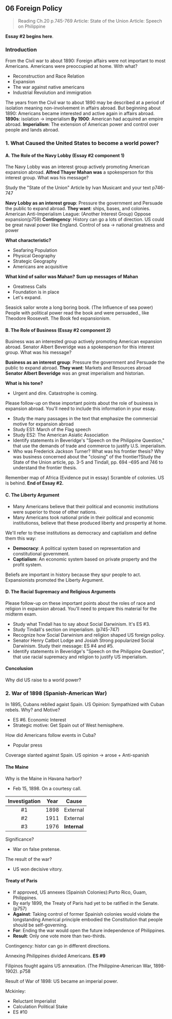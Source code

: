 ## 06 Foreign Policy

>Reading
Ch.20 p.745-769
Article: State of the Union
Article: Speech on Philippine

**Essay #2 begins here**.
### Introduction
From the Civil war to about 1890: Foreign affairs were not important to most Americans. Americans were preoccupied at home. With what?
+ Reconstruction and Race Relation
+ Expansion
+ The war against native americans
+ Industrial Revolution and immigration

The years from the Civil war to about 1890 may be described at a period of isolation meaning non-involvement in affairs abroad. But beginning about 1890: Americans became interested and active again in affairs abroad.
**1890s**: isolation -> imperialism
**By 1900**: American had acquired an empire abroad.
**Imperialism**: The extension of American power and control over people and lands abroad.

### 1. What Caused the United States to become a world power?

#### A. The Role of the Navy Lobby (Essay #2 component 1)
The Navy Lobby was an interest group actively promoting American expansion abroad.
**Alfred Thayer Mahan was** a spokesperson for this interest group. What was his message?

Study the "State of the Union" Article by Ivan Musicant and your text p746-747

**Navy Lobby as an interest group**: Pressure the government and Persuade the public to expand abroad.
**They want**: ships, bases, and colonies.
American Anti-Imperialism League: (Another Interest Group) Oppose expansion(p759)
**Contingency**: History can go a lots of direction.
US could be great naval power like England.
Control of sea -> national greatness and power

**What characteristic?**
+ Seafaring Population
+ Physical Geography
+ Strategic Geography
+ Americans are acquisitive

**What kind of sailor was Mahan?**
**Sum up messages of Mahan**
+ Greatness Calls
+ Foundation is in place
+ Let's expand.

Seasick sailor wrote a long boring book. (The Influence of sea power)
People with political power read the book and were persuaded., like Theodore Roosevelt.
The Book fed expansionism.

#### B. The Role of Business (Essay #2 component 2)
Business was an interested group actively promoting American expansion abroad.
Senator Albert Beveridge was a spokesperson for this interest group. What was his message?

**Business as an interest group**: Pressure the government and Persuade the public to expand abroad.
**They want**: Markets and Resources abroad
**Senator Albert Beveridge** was an great imperialism and historian.

**What is his tone?**
+ Urgent and dire. Catastrophe is coming.

Please follow-up on these important points about the role of business in expansion abroad.  You'll need to include this information in your essay.
+ Study the many passages in the text that emphasize the commercial motive for expansion abroad
+ Study ES1:  March of the Flag speech
+ Study ES2:  The American Asiatic Association
+ Identify statements in Beveridge's "Speech on the Philippine Question," that use the demands of trade and commerce to justify U.S. imperialism.
+ Who was Frederick Jackson Turner?  What was his frontier thesis?  Why was business concerned about the "closing" of the frontier?Study the State of the Union article, pp. 3-5 and Tindall, pp. 694 –695 and 746 to understand the frontier thesis.

Remember map of Africa (Evidence put in essay)
Scramble of colonies. US is behind.
**End of Essay #2.**

#### C. The Liberty Argument
+ Many Americans believe that their political and economic institutions were superior to those of other nations.
+ Many Americans took national pride in their political and economic institutionss, believe that these produced liberty and prospertiy at home.

We'll refer to these institutions as democracy and captialism and define them this way:
+ **Democracy**: A political system based on representation and constitutional government.
+ **Captialism**: An economic system based on private property and the profit system.

Beliefs are important in history because they spur people to act.
Expansionists promoted the Liberty Argument.

#### D. The Racial Supremacy and Religious Arguments
Please follow-up on these important points about the roles of race and religion in expansion abroad. You'll need to prepare this material for the midterm exam.

+ Study what Tindall has to say about Social Darwinism. It's ES #3.
+ Study Tindall's section on imperialism. (p745-747)
+ Recognize how Social Darwinism and religion shaped US foreign policy.
+ Senator Henry Catbot Lodge and Josiah Strong popularized Social Darwinism. Study their message: ES #4 and #5.
+ Identify statements in Beveridge's "Speech on the Philippine Question", that use racial supremacy and religion to justify US imperialism.

#### Concolusion
Why did US raise to a world power?

### 2. War of 1898 (Spanish-American War)
In 1895, Cubans reblled agaist Spain.
US Opinion: Sympathized with Cuban rebels.
Why? and Motive?
+ ES #6. Economic Interest
+ Strategic motive: Get Spain out of West hemisphere.

How did Americans follow events in Cuba?
+ Popular press

Coverage slanted against Spain. US opinion -> arose + Anti-spanish

#### The Maine
Why is the Maine in Havana harbor?
+ Feb 15, 1898. On a courtesy call.

Investigation | Year | Cause |
:------------:|------|--------|
\#1 | 1898 | External |
\#2 | 1911 | External |
\#3 | 1976 | **Internal** |

Significance?
+ War on false pretense.

The result of the war?
+ US won decisive vitory.

#### Treaty of Paris
+ If approved, US annexes (Spainish Colonies):Purto Rico, Guam, Philippines.
+ By early 1899, the Treaty of Paris had yet to be ratified in the Senate. (p757)
+ **Against**: Taking control of former Spainish colonies would violate the longstanding Americal principle embodied the Constitution that people should be self-governing.
+ **For**: Ending the war would open the future independence of Philippines.
+ **Result**: Only one vote more than two-thirds.

Contingency: histor can go in different directions.

Annexing Philippines divided Americans. **ES #9**

Filipinos fought agains US annexation. (The Philippine-American War, 1898-1902). p758

Result of War of 1898: US became an imperial power.

Mckinley:
+ Reluctant Imperialist
+ Calculation Political Stake
+ ES #10
